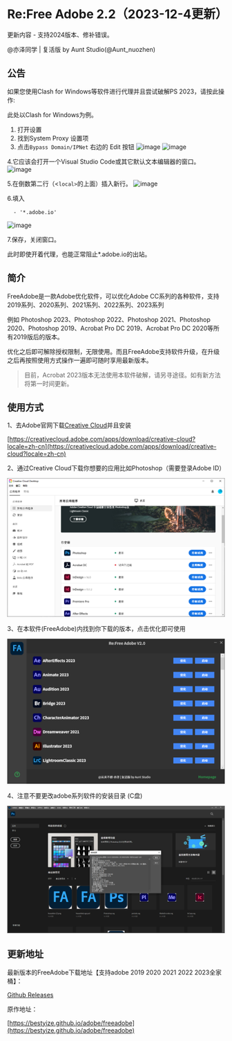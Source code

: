 # Re:Free Adobe 2.2（2023-12-4更新）

更新内容 - 支持2024版本、修补错误。

@亦泽同学 | 复活版 by Aunt Studio(@Aunt_nuozhen)

## 公告

如果您使用Clash for Windows等软件进行代理并且尝试破解PS 2023，请按此操作:

此处以Clash for Windows为例。

1. 打开设置
2. 找到System Proxy 设置项
3. 点击`Bypass Domain/IPNet` 右边的 Edit 按钮
![image](https://github.com/yangnuozhen/ReFreeAdobe/assets/56541171/953afd7b-6f60-4801-afc0-b927cc6f6b22)
![image](https://github.com/yangnuozhen/ReFreeAdobe/assets/56541171/c2b1f5bc-ccc4-4aed-a852-357f60a03969)

4.它应该会打开一个Visual Studio Code或其它默认文本编辑器的窗口。
![image](https://github.com/yangnuozhen/ReFreeAdobe/assets/56541171/fd8680ff-0ff8-451a-8569-3528aa08c272)

5.在倒数第二行（<`local>`的上面）插入新行。
![image](https://github.com/yangnuozhen/ReFreeAdobe/assets/56541171/f625b61e-9602-42a1-a5a8-d3db427fb866)

6.填入
```
  - '*.adobe.io'
```

![image](https://github.com/yangnuozhen/ReFreeAdobe/assets/56541171/cbf7dfef-9d47-4bcb-aa07-a20fcc72c9a5)

7.保存，关闭窗口。

此时即使开着代理，也能正常阻止*.adobe.io的出站。


## 简介

FreeAdobe是一款Adobe优化软件，可以优化Adobe CC系列的各种软件，支持2019系列、2020系列、2021系列、2022系列、2023系列

例如 Photoshop 2023、Photoshop 2022、Photoshop 2021、Photoshop 2020、Photoshop 2019、Acrobat Pro DC 2019、Acrobat Pro DC 2020等所有2019版后的版本。

优化之后即可解除授权限制，无限使用。而且FreeAdobe支持软件升级，在升级之后再按照使用方式操作一遍即可随时享用最新版本。

> 目前，Acrobat 2023版本无法使用本软件破解，请另寻途径。如有新方法将第一时间更新。

## 使用方式

1、去Adobe官网下载[Creative Cloud](https://creativecloud.adobe.com/apps/download/creative-cloud?locale=zh-cn)并且安装

[https://creativecloud.adobe.com/apps/download/creative-cloud?locale=zh-cn](https://creativecloud.adobe.com/apps/download/creative-cloud?locale=zh-cn)

2、通过Creative Cloud下载你想要的应用比如Photoshop（需要登录Adobe ID）

![CreativeCloud](img/creative_cloud.png)

3、在本软件(FreeAdobe)内找到你下载的版本，点击优化即可使用

![main_form](img/mainform.png)

4、注意不要更改adobe系列软件的安装目录 (C盘)

![photoshop2021_main.png](img/photoshop2021_main.png)

## 更新地址

最新版本的FreeAdobe下载地址【支持adobe 2019 2020 2021 2022 2023全家桶】：

[Github Releases](https://github.com/yangnuozhen/ReFreeAdobe/releases)

原作地址：

[https://bestyize.github.io/adobe/freeadobe](https://bestyize.github.io/adobe/freeadobe)
